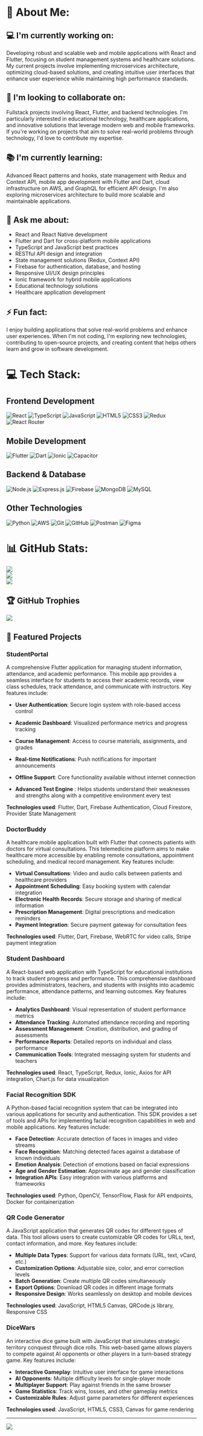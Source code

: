 # 👋 About Me:

## 💻 I'm currently working on:
Developing robust and scalable web and mobile applications with React and Flutter, focusing on student management systems and healthcare solutions. My current projects involve implementing microservices architecture, optimizing cloud-based solutions, and creating intuitive user interfaces that enhance user experience while maintaining high performance standards.

## 🤝 I'm looking to collaborate on:
Fullstack projects involving React, Flutter, and backend technologies. I'm particularly interested in educational technology, healthcare applications, and innovative solutions that leverage modern web and mobile frameworks. If you're working on projects that aim to solve real-world problems through technology, I'd love to contribute my expertise.

## 📚 I'm currently learning:
Advanced React patterns and hooks, state management with Redux and Context API, mobile app development with Flutter and Dart, cloud infrastructure on AWS, and GraphQL for efficient API design. I'm also exploring microservices architecture to build more scalable and maintainable applications.

## 💬 Ask me about:
- React and React Native development
- Flutter and Dart for cross-platform mobile applications
- TypeScript and JavaScript best practices
- RESTful API design and integration
- State management solutions (Redux, Context API)
- Firebase for authentication, database, and hosting
- Responsive UI/UX design principles
- Ionic framework for hybrid mobile applications
- Educational technology solutions
- Healthcare application development

## ⚡ Fun fact:
I enjoy building applications that solve real-world problems and enhance user experiences. When I'm not coding, I'm exploring new technologies, contributing to open-source projects, and creating content that helps others learn and grow in software development.

# 💻 Tech Stack:

## Frontend Development
![React](https://img.shields.io/badge/react-%2320232a.svg?style=for-the-badge&logo=react&logoColor=%2361DAFB)
![TypeScript](https://img.shields.io/badge/typescript-%23007ACC.svg?style=for-the-badge&logo=typescript&logoColor=white)
![JavaScript](https://img.shields.io/badge/javascript-%23323330.svg?style=for-the-badge&logo=javascript&logoColor=%23F7DF1E)
![HTML5](https://img.shields.io/badge/html5-%23E34F26.svg?style=for-the-badge&logo=html5&logoColor=white)
![CSS3](https://img.shields.io/badge/css3-%231572B6.svg?style=for-the-badge&logo=css3&logoColor=white)
![Redux](https://img.shields.io/badge/redux-%23593d88.svg?style=for-the-badge&logo=redux&logoColor=white)
![React Router](https://img.shields.io/badge/React_Router-CA4245?style=for-the-badge&logo=react-router&logoColor=white)

## Mobile Development
![Flutter](https://img.shields.io/badge/Flutter-%2302569B.svg?style=for-the-badge&logo=Flutter&logoColor=white)
![Dart](https://img.shields.io/badge/dart-%230175C2.svg?style=for-the-badge&logo=dart&logoColor=white)
![Ionic](https://img.shields.io/badge/Ionic-%233880FF.svg?style=for-the-badge&logo=Ionic&logoColor=white)
![Capacitor](https://img.shields.io/badge/Capacitor-%23119EFF.svg?style=for-the-badge&logo=Capacitor&logoColor=white)

## Backend & Database
![Node.js](https://img.shields.io/badge/node.js-6DA55F?style=for-the-badge&logo=node.js&logoColor=white)
![Express.js](https://img.shields.io/badge/express.js-%23404d59.svg?style=for-the-badge&logo=express&logoColor=%2361DAFB)
![Firebase](https://img.shields.io/badge/firebase-%23039BE5.svg?style=for-the-badge&logo=firebase)
![MongoDB](https://img.shields.io/badge/MongoDB-%234ea94b.svg?style=for-the-badge&logo=mongodb&logoColor=white)
![MySQL](https://img.shields.io/badge/mysql-%2300f.svg?style=for-the-badge&logo=mysql&logoColor=white)

## Other Technologies
![Python](https://img.shields.io/badge/python-3670A0?style=for-the-badge&logo=python&logoColor=ffdd54)
![AWS](https://img.shields.io/badge/AWS-%23FF9900.svg?style=for-the-badge&logo=amazon-aws&logoColor=white)
![Git](https://img.shields.io/badge/git-%23F05033.svg?style=for-the-badge&logo=git&logoColor=white)
![GitHub](https://img.shields.io/badge/github-%23121011.svg?style=for-the-badge&logo=github&logoColor=white)
![Postman](https://img.shields.io/badge/Postman-FF6C37?style=for-the-badge&logo=postman&logoColor=white)
![Figma](https://img.shields.io/badge/figma-%23F24E1E.svg?style=for-the-badge&logo=figma&logoColor=white)

# 📊 GitHub Stats:
![](https://github-readme-stats.vercel.app/api?username=Soham1250&theme=dark&hide_border=false&include_all_commits=true&count_private=true)<br/>
![](https://github-readme-streak-stats.herokuapp.com/?user=Soham1250&theme=dark&hide_border=false)<br/>
![](https://github-readme-stats.vercel.app/api/top-langs/?username=Soham1250&theme=dark&hide_border=false&include_all_commits=true&count_private=true&layout=compact)

## 🏆 GitHub Trophies
![](https://github-profile-trophy.vercel.app/?username=Soham1250&theme=radical&no-frame=false&no-bg=true&margin-w=4)


## 🚀 Featured Projects

### StudentPortal
A comprehensive Flutter application for managing student information, attendance, and academic performance. This mobile app provides a seamless interface for students to access their academic records, view class schedules, track attendance, and communicate with instructors. Key features include:

- **User Authentication**: Secure login system with role-based access control
- **Academic Dashboard**: Visualized performance metrics and progress tracking
- **Course Management**: Access to course materials, assignments, and grades
- **Real-time Notifications**: Push notifications for important announcements
- **Offline Support**: Core functionality available without internet connection

- **Advanced Test Engine** : Helps students understand their weaknesses and strengths along with a competitive environment every test

**Technologies used**: Flutter, Dart, Firebase Authentication, Cloud Firestore, Provider State Management

### DoctorBuddy
A healthcare mobile application built with Flutter that connects patients with doctors for virtual consultations. This telemedicine platform aims to make healthcare more accessible by enabling remote consultations, appointment scheduling, and medical record management. Key features include:

- **Virtual Consultations**: Video and audio calls between patients and healthcare providers
- **Appointment Scheduling**: Easy booking system with calendar integration
- **Electronic Health Records**: Secure storage and sharing of medical information
- **Prescription Management**: Digital prescriptions and medication reminders
- **Payment Integration**: Secure payment gateway for consultation fees

**Technologies used**: Flutter, Dart, Firebase, WebRTC for video calls, Stripe payment integration

### Student Dashboard
A React-based web application with TypeScript for educational institutions to track student progress and performance. This comprehensive dashboard provides administrators, teachers, and students with insights into academic performance, attendance patterns, and learning outcomes. Key features include:

- **Analytics Dashboard**: Visual representation of student performance metrics
- **Attendance Tracking**: Automated attendance recording and reporting
- **Assessment Management**: Creation, distribution, and grading of assessments
- **Performance Reports**: Detailed reports on individual and class performance
- **Communication Tools**: Integrated messaging system for students and teachers

**Technologies used**: React, TypeScript, Redux, Ionic, Axios for API integration, Chart.js for data visualization

### Facial Recognition SDK
A Python-based facial recognition system that can be integrated into various applications for security and authentication. This SDK provides a set of tools and APIs for implementing facial recognition capabilities in web and mobile applications. Key features include:

- **Face Detection**: Accurate detection of faces in images and video streams
- **Face Recognition**: Matching detected faces against a database of known individuals
- **Emotion Analysis**: Detection of emotions based on facial expressions
- **Age and Gender Estimation**: Approximate age and gender classification
- **Integration APIs**: Easy integration with various platforms and frameworks

**Technologies used**: Python, OpenCV, TensorFlow, Flask for API endpoints, Docker for containerization

### QR Code Generator
A JavaScript application that generates QR codes for different types of data. This tool allows users to create customizable QR codes for URLs, text, contact information, and more. Key features include:

- **Multiple Data Types**: Support for various data formats (URL, text, vCard, etc.)
- **Customization Options**: Adjustable size, color, and error correction levels
- **Batch Generation**: Create multiple QR codes simultaneously
- **Export Options**: Download QR codes in different image formats
- **Responsive Design**: Works seamlessly on desktop and mobile devices

**Technologies used**: JavaScript, HTML5 Canvas, QRCode.js library, Responsive CSS

### DiceWars
An interactive dice game built with JavaScript that simulates strategic territory conquest through dice rolls. This web-based game allows players to compete against AI opponents or other players in a turn-based strategy game. Key features include:

- **Interactive Gameplay**: Intuitive user interface for game interactions
- **AI Opponents**: Multiple difficulty levels for single-player mode
- **Multiplayer Support**: Play against friends in the same browser
- **Game Statistics**: Track wins, losses, and other gameplay metrics
- **Customizable Rules**: Adjust game parameters for different experiences

**Technologies used**: JavaScript, HTML5, CSS3, Canvas for game rendering

---
[![](https://visitcount.itsvg.in/api?id=Soham1250&icon=0&color=0)](https://visitcount.itsvg.in)
